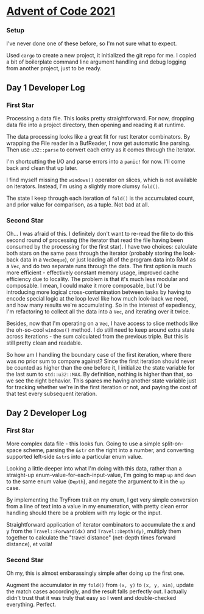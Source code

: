 # [Advent of Code 2021](https://adventofcode.com/2021)

### Setup

I've never done one of these before, so I'm not sure what to expect.

Used `cargo` to create a new project, it initialized the git repo for me.  I
copied a bit of boilerplate command line argument handling and debug logging
from another project, just to be ready.

## Day 1 Developer Log

### First Star

Processing a data file. This looks pretty straightforward. For now, dropping
data file into a project directory, then opening and reading it at runtime.

The data processing looks like a great fit for rust Iterator combinators. By
wrapping the File reader in a BufReader, I now get automatic line parsing.
Then use `u32::parse` to convert each entry as it comes through the iterator.

I'm shortcutting the I/O and parse errors into a `panic!` for now. I'll come
back and clean that up later.

I find myself missing the `windows()` operator on slices, which is not
available on iterators.  Instead, I'm using a slightly more clumsy `fold()`.

The state I keep through each iteration of `fold()` is the accumulated count,
and prior value for comparison, as a tuple. Not bad at all.

### Second Star

Oh... I was afraid of this. I definitely don't want to re-read the file to do
this second round of processing (the iterator that read the file having been
consumed by the processing for the first star). I have two choices: calculate
both stars on the same pass through the iterator (probably storing the
look-back data in a `VecDeque`), or just loading all of the program data into
RAM as a `Vec`, and do two separate runs through the data. The first option is
much more efficient - effectively constant memory usage, improved cache
efficiency due to locality. The problem is that it's much less modular and
composable. I mean, I could make it more composable, but I'd be introducing
more logical cross-contamination between tasks by having to encode special
logic at the loop level like how much look-back we need, and how many results
we're accumulating. So in the interest of expediency, I'm refactoring to
collect all the data into a `Vec`, and iterating over it twice.

Besides, now that I'm operating on a `Vec`, I have access to slice methods like
the oh-so-cool `windows()` method. I do still need to keep around extra state
across iterations - the sum calculated from the previous triple. But this is
still pretty clean and readable.

So how am I handling the boundary case of the first iteration, where there was
no prior sum to compare against? Since the first iteration should never be
counted as higher than the one before it, I initialize the state variable for
the last sum to `std::u32::MAX`. By definition, nothing is higher than that, so
we see the right behavior. This spares me having another state variable just
for tracking whether we're in the first iteration or not, and paying the cost
of that test every subsequent iteration.

## Day 2 Developer Log

### First Star

More complex data file - this looks fun. Going to use a simple split-on-space
scheme, parsing the `&str` on the right into a number, and converting supported
left-side `&str`s into a particular enum value.

Looking a little deeper into what I'm doing with this data, rather than a
straight-up enum-value-for-each-input-value, I'm going to map `up` and `down`
to the same enum value (`Depth`), and negate the argument to it in the `up`
case.

By implementing the TryFrom trait on my enum, I get very simple conversion from
a line of text into a value in my enumeration, with pretty clean error handling
should there be a problem with my logic or the input.

Straightforward application of iterator combinators to accumulate the x and y
from the `Travel::Forward(dx)` and `Travel::Depth(dy)`, multiply them together
to calculate the "travel distance" (net-depth times forward distance), et voilà!

### Second Star

Oh my, this is almost embarassingly simple after doing up the first one.

Augment the accumulator in my `fold()` from `(x, y)` to `(x, y, aim)`, update
the match cases accordingly, and the result falls perfectly out. I actually
didn't trust that it was truly that easy so I went and double-checked
everything. Perfect.
